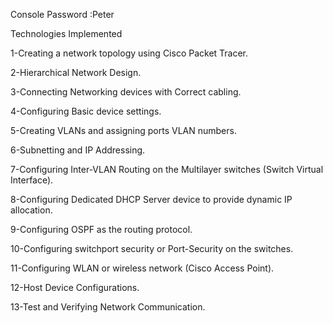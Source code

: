 Console Password :Peter

Technologies Implemented

1-Creating a network topology using Cisco Packet Tracer.

2-Hierarchical Network Design.

3-Connecting Networking devices with Correct cabling.

4-Configuring Basic device settings.

5-Creating VLANs and assigning ports VLAN numbers.

6-Subnetting and IP Addressing.

7-Configuring Inter-VLAN Routing on the Multilayer switches (Switch Virtual Interface).

8-Configuring Dedicated DHCP Server device to provide dynamic IP allocation.

9-Configuring OSPF as the routing protocol.

10-Configuring switchport security or Port-Security on the switches.

11-Configuring WLAN or wireless network (Cisco Access Point).

12-Host Device Configurations.

13-Test and Verifying Network Communication.
